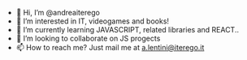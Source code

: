 - 👋 Hi, I’m @andreaiterego
- 👀 I’m interested in IT, videogames and books!
- 🌱 I’m currently learning JAVASCRIPT, related libraries and REACT..
- 💞️ I’m looking to collaborate on JS progects
- 📫 How to reach me? Just mail me at a.lentini@iterego.it

<!---
andreaiterego/andreaiterego is a ✨ special ✨ repository because its `README.md` (this file) appears on your GitHub profile.
You can click the Preview link to take a look at your changes.
--->
